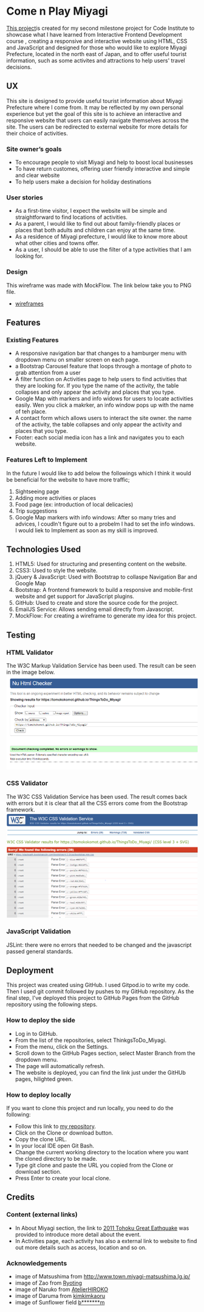 # Come n Play Miyagi

[This project](https://tomokokomot.github.io/ThingsToDo_Miyagi/)is created for my second milestone project for Code Institute to showcase what I have learned from Interactive Frontend Development course , 
creating a responsive and interactive website using HTML, CSS and JavaScript and designed for those who would like to explore Miyagi Prefecture, 
located in the north east of Japan, and to offer useful tourist information, such as some activites and attractions to help users' travel decisions.

 
## UX

This site is designed to provide useful tourist information about Miyagi Prefecture where I come from. 
It may be reflected by my own personal experience but yet the goal of this site is 
to achieve an interactive and responsive website that users can easily navigate themselves across the site. 
The users can be redirected to external website for more details for their choice of activities.

### Site owner’s goals

- To encourage people to visit Miyagi and help to boost local businesses
- To have return customes, offering user friendly interactive and simple and clear website
- To help users make a decision for holiday destinations

### User stories

- As a first-time visitor, I expect the website will be simple and straightforward to find locations of activities.
- As a parent, I would like to find out about family-friendly places or places that both adults and children can enjoy at the same time.
- As a residence of Miyagi prefecture, I would like to know more about what other cities and towns offer.
- As a user, I should be able to use the filter of a type activities that I am looking for. 

### Design

This wireframe was made with MockFlow. The link below take you to PNG file.
- [wireframes](wireframe/wireframe.png)


## Features
 
### Existing Features
- A responsive navigation bar that changes to a hamburger menu with dropdown menu on smaller screen on each page. 
- a Bootstrap Carousel feature that loops through a montage of photo to grab attention from a user
- A filter function on Activities page to help users to find activities that they are looking for. If you type the name of the activity, the table collapses and only appear the activity and places that you type.
- Google Map with markers and info widows for users to locate activities easily. Wen you click a makrker, an info window pops up with the name of teh place.
- A contact form which allows users to interact the site owner. the name of the activity, the table collapses and only appear the activity and places that you type.
- Footer: each social media icon has a link and navigates you to each website.

### Features Left to Implement
In the future I would like to add below the followings which I think it would be beneficial for the website 
to have more traffic;

1. Sightseeing page
2. Adding more activities or places
3. Food page (ex: introduction of local delicacies)
4. Trip suggestions
5. Google Map markers with info windows: After so many tries and advices, I coudln't figure out to a probelm I had to set the info windows.
   I would liek to Implement as soon as my skill is improved.
   

## Technologies Used

1. HTML5: Used for structuring and presenting content on the website.
2. CSS3: Used to style the website.
3. jQuery & JavaScript: Used with Bootstrap to collaspe Navigation Bar and Google Map
4. Bootstrap: A frontend framework to build a responsive and mobile-first website and get support for JavaScript plugins.
5. GitHub: Used to create and store the source code for the project.
6. EmailJS Service: Allows sending email directly from Javascript.
7. MockFlow: For creating a wireframe to generate my idea for this project. 

## Testing

### HTML Validator
The W3C Markup Validation Service has been used. The result can be seen in the image below.
![HTML Validation](validators/Capture_HTMLValidation.PNG)

### CSS Validator
The W3C CSS Validation Service has been used. The result comes back with errors but it is clear that all the CSS errors come from the Bootstrap framework.
![CSS Validation](validators/Capture_CSSValidation.PNG)

### JavaScript Validation
JSLint: there were no errors that needed to be changed and the javascript passed general standards.

## Deployment

This project was created using GitHub. I used Gitpod.io to write my code. Then I used git commit followed by pushes to my GitHub repository.
As the final step, I've deployed this project to GitHub Pages from the GitHub repository using the following steps.

### How to deploy the side

- Log in to GitHub.
- From the list of the repositories, select ThinkgsToDo_Miyagi.
- From the menu, click on the Settings.
- Scroll down to the GitHub Pages section, select Master Branch from the dropdown menu.
- The page will automatically refresh.
- The website is deployed, you can find the link just under the GitHUb pages, hilighted green.
 

### How to deploy locally
If you want to clone this project and run locally, you need to do the following:

- Follow this link to [my repository](https://github.com/TomokokomoT/ThingsToDo_Miyagi).
- Click on the Clone or download button.
- Copy the clone URL.
- In your local IDE open Git Bash.
- Change the current working directory to the location where you want the cloned directory to be made.
- Type git clone and paste the URL you copied from the Clone or download section.
- Press Enter to create your local clone.


## Credits

### Content (external links)
- In About Miyagi section, the link to [2011 Tohoku Great Eathquake](https://en.wikipedia.org/wiki/2011_T%C5%8Dhoku_earthquake_and_tsunami) was provided to introduce more detail about the event.
- In Activities page, each activity has also a external link to website to find out more details such as access, location and so on.


### Acknowledgements

- image of Matsushima from http://www.town.miyagi-matsushima.lg.jp/
- image of Zao from [Ryoting](https://www.photo-ac.com/profile/1219666)
- image of Naruko from [AtelierHIROKO]("https://www.photo-ac.com/profile/1659789")  
- image of Daruma from [kimkimkaoru](https://www.ac-illust.com/main/profile.php?id=iQU9u3wV&area=1)   
- image of Sunflower field [b*******m](https://www.photo-ac.com/profile/2813493)     